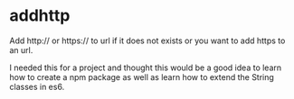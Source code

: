 # addhttp
Add http:// or https:// to url if it does not exists or you want to add https to an url.

I needed this for a project and thought this would be a good idea to learn how to create a npm package as well as learn how to extend the String classes in es6.
